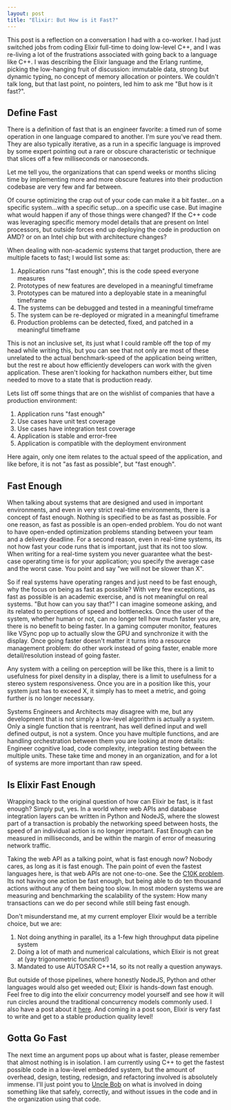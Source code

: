 ```yaml
---
layout: post
title: "Elixir: But How is it Fast?" 
---
```


This post is a reflection on a conversation I had with a co-worker.  I had just switched jobs from coding Elixir full-time to doing low-level C++, and I was re-living a lot of the frustrations associated with going back to a language like C++.  I was describing the Elixir language and the Erlang runtime, picking the low-hanging fruit of discussion: immutable data, strong but dynamic typing, no concept of memory allocation or pointers.  We couldn't talk long, but that last point, no pointers, led him to ask me "But how is it fast?".

## Define Fast

There is a definition of fast that is an engineer favorite:  a timed run of some operation in one language compared to another.  I'm sure you've read them.  They are also typically iterative, as a run in a specific language is improved by some expert pointing out a rare or obscure characteristic or technique that slices off a few milliseconds or nanoseconds.

Let me tell you, the organizations that can spend weeks or months slicing time by implementing more and more obscure features into their production codebase are very few and far between.

Of course optimizing the crap out of your code can make it a bit faster...on a specific system...with a specific setup...on a specific use case.  But imagine what would happen if any of those things were changed?  If the C++ code was leveraging specific memory model details that are present on Intel processors, but outside forces end up deploying the code in production on AMD? or on an Intel chip but with architecture changes?

When dealing with non-academic systems that target production, there are multiple facets to fast; I would list some as:

1. Application runs "fast enough", this is the code speed everyone measures
1. Prototypes of new features are developed in a meaningful timeframe
1. Prototypes can be matured into a deployable state in a meaningful timeframe
1. The systems can be debugged and tested in a meaningful timeframe
1. The system can be re-deployed or migrated in a meaningful timeframe
1. Production problems can be detected, fixed, and patched in a meaningful timeframe

This is not an inclusive set, its just what I could ramble off the top of my head while writing this, but you can see that not only are most of these unrelated to the actual benchmark-speed of the application being written, but the rest re about how efficiently developers can work with the given application.  These aren't looking for hackathon numbers either, but time needed to move to a state that is production ready.

Lets list off some things that are on the wishlist of companies that have a production environment:

1. Application runs "fast enough"
1. Use cases have unit test coverage
1. Use cases have integration test coverage
1. Application is stable and error-free
1. Application is compatible with the deployment environment

Here again, only one item relates to the actual speed of the application, and like before, it is not "as fast as possible", but "fast enough".

## Fast Enough

When talking about systems that are designed and used in important environments, and even in very strict real-time environments, there is a concept of fast enough.  Nothing is specified to be as fast as possible.  For one reason, as fast as possible is an open-ended problem.  You do not want to have open-ended optimization problems standing between your team and a delivery deadline.  For a second reason, even in real-time systems, its not how fast your code runs that is important, just that its not too slow.  When writing for a real-time system you never guarantee what the best-case operating time is for your application; you specify the average case and the worst case.  You point and say "we will not be slower than X".

So if real systems have operating ranges and just need to be fast enough, why the focus on being as fast as possible?  With very few exceptions, as fast as possible is an academic exercise, and is not meaningful on real systems.  "But how can you say that?" I can imagine someone asking, and its related to perceptions of speed and bottlenecks.  Once the user of the system, whether human or not, can no longer tell how much faster you are, there is no benefit to being faster.  In a gaming computer monitor, features like VSync pop up to actually slow the GPU and synchronize it with the display.  Once going faster doesn't matter it turns into a resource management problem: do other work instead of going faster, enable more detail/resolution instead of going faster.

Any system with a ceiling on perception will be like this, there is a limit to usefulness for pixel density in a display, there is a limit to usefulness for a stereo system responsiveness.  Once you are in a position like this, your system just has to exceed X, it simply has to meet a metric, and going further is no longer necessary.

Systems Engineers and Architects may disagree with me, but any development that is not simply a low-level algorithm is actually a system.  Only a single function that is reentrant, has well defined input and well defined output, is not a system.  Once you have multiple functions, and are handling orchestration between them you are looking at more details:  Engineer cognitive load, code complexity, integration testing between the multiple units.  These take time and money in an organization, and for a lot of systems are more important than raw speed.

## Is Elixir Fast Enough

Wrapping back to the original question of how can Elixir be fast, is it fast enough?  Simply put, yes.  In a world where web APIs and database integration layers can be written in Python and NodeJS, where the slowest part of a transaction is probably the networking speed between hosts, the speed of an individual action is no longer important.  Fast Enough can be measured in milliseconds, and be within the margin of error of measuring network traffic.

Taking the web API as a talking point, what is fast enough now?  Nobody cares, as long as it is fast enough.  The pain point of even the fastest languages here, is that web APIs are not one-to-one.  See the [C10K problem](https://en.wikipedia.org/wiki/C10k_problem).  Its not having one action be fast enough, but being able to do ten thousand actions without any of them being too slow.  In most modern systems we are measuring and benchmarking the scalability of the system: How many transactions can we do per second while still being fast enough.

Don't misunderstand me, at my current employer Elixir would be a terrible choice, but we are:

1. Not doing anything in parallel, its a 1-few high throughput data pipeline system
1. Doing a lot of math and numerical calculations, which Elixir is not great at (yay trigonometric functions!)
1. Mandated to use AUTOSAR C++14, so its not really a question anyways.

But outside of those pipelines, where honestly NodeJS, Python and other languages would also get weeded out; Elixir is hands-down fast enough.  Feel free to dig into the elixir concurrency model yourself and see how it will run circles around the traditional concurrency models commonly used.  I also have a post about it [here](https://mjheilmann.github.io/2020/12/06/Concurrency-Models.html).  And coming in a post soon, Elixir is very fast to write and get to a stable production quality level!

## Gotta Go Fast

The next time an argument pops up about what is faster, please remember that almost nothing is in isolation. I am currently using C++ to get the fastest possible code in a low-level embedded system, but the amount of overhead, design, testing, redesign, and refactoring involved is absolutely immense.  I'll just point you to [Uncle Bob](https://en.wikipedia.org/wiki/Robert_C._Martin) on what is involved in doing something like that safely, correctly, and without issues in the code and in the organization using that code.